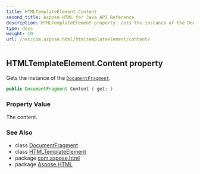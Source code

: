 ```yaml
---
title: HTMLTemplateElement.Content
second_title: Aspose.HTML for Java API Reference
description: HTMLTemplateElement property. Gets the instance of the DocumentFragment
type: docs
weight: 10
url: /net/com.aspose.html/htmltemplateelement/content/
---
```

## HTMLTemplateElement.Content property

Gets the instance of the [`DocumentFragment`](../../../com.aspose.html.dom/documentfragment/).

```java
public DocumentFragment Content { get; }
```

### Property Value

The content.

### See Also

* class [DocumentFragment](../../../com.aspose.html.dom/documentfragment/)
* class [HTMLTemplateElement](../)
* package [com.aspose.html](../../htmltemplateelement/)
* package [Aspose.HTML](../../../)
